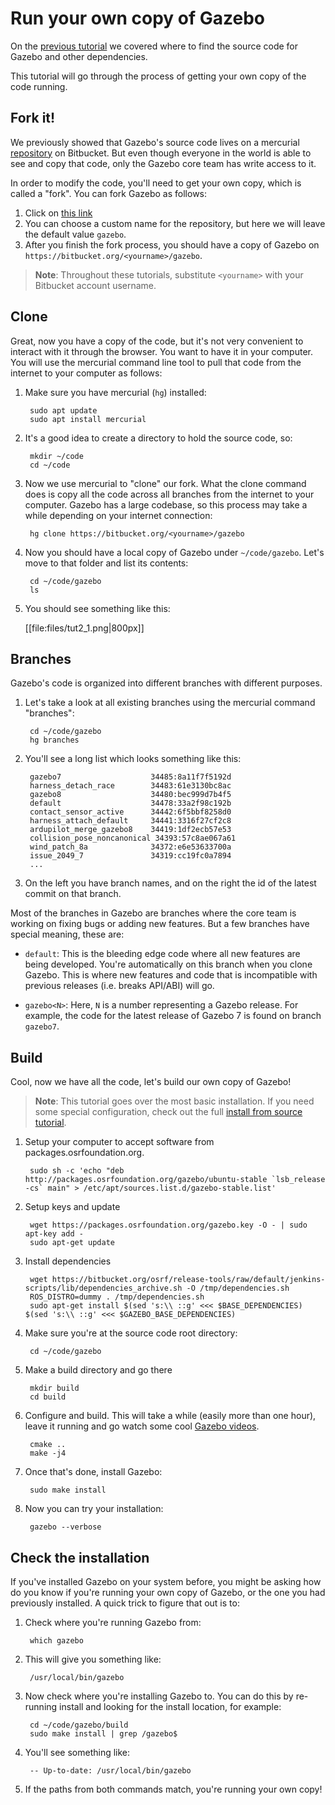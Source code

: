 # Run your own copy of Gazebo

On the [previous tutorial](http://gazebosim.org/tutorials?tut=guided_a1)
we covered where to find the source code for Gazebo and other dependencies.

This tutorial will go through the process of getting your own copy of the
code running.

## Fork it!

We previously showed that Gazebo's source code lives on a mercurial
[repository](https://bitbucket.org/osrf/gazebo) on Bitbucket. But even though
everyone in the world is able to see and copy that code, only the Gazebo core
team has write access to it.

In order to modify the code, you'll need to get your own copy, which is called
a "fork". You can fork Gazebo as follows:

1. Click on [this link](https://bitbucket.org/osrf/gazebo/fork)
1. You can choose a custom name for the repository, but here we will leave the
default value `gazebo`.
1. After you finish the fork process, you should have a copy of Gazebo on
`https://bitbucket.org/<yourname>/gazebo`.

> **Note**: Throughout these tutorials, substitute `<yourname>` with your
Bitbucket account username.

## Clone

Great, now you have a copy of the code, but it's not very convenient to
interact with it through the browser. You want to have it in your computer.
You will use the mercurial command line tool to pull that code from the internet
to your computer as follows:

1. Make sure you have mercurial (`hg`) installed:

        sudo apt update
        sudo apt install mercurial

1. It's a good idea to create a directory to hold the source code, so:

        mkdir ~/code
        cd ~/code

1. Now we use mercurial to "clone" our fork. What the clone command does is
copy all the code across all branches from the internet to your computer.
Gazebo has a large codebase, so this process may take a while depending on
your internet connection:

        hg clone https://bitbucket.org/<yourname>/gazebo

1. Now you should have a local copy of Gazebo under `~/code/gazebo`. Let's
move to that folder and list its contents:

        cd ~/code/gazebo
        ls

1. You should see something like this:

    [[file:files/tut2_1.png|800px]]

## Branches

Gazebo's code is organized into different branches with different purposes.

1. Let's take a look at all existing branches using the mercurial command
"branches":

        cd ~/code/gazebo
        hg branches

1. You'll see a long list which looks something like this:

        gazebo7                    34485:8a11f7f5192d
        harness_detach_race        34483:61e3130bc8ac
        gazebo8                    34480:bec999d7b4f5
        default                    34478:33a2f98c192b
        contact_sensor_active      34442:6f5bbf8258d0
        harness_attach_default     34441:3316f27cf2c8
        ardupilot_merge_gazebo8    34419:1df2ecb57e53
        collision_pose_noncanonical 34393:57c8ae067a61
        wind_patch_8a              34372:e6e53633700a
        issue_2049_7               34319:cc19fc0a7894
        ...

1. On the left you have branch names, and on the right the id of the latest
commit on that branch.

Most of the branches in Gazebo are branches where the core team is working
on fixing bugs or adding new features. But a few branches have special meaning,
these are:

* `default`: This is the bleeding edge code where all new features are being
developed. You're automatically on this branch when you clone Gazebo. This
is where new features and code that is incompatible with previous releases
(i.e. breaks API/ABI) will go.

* `gazebo<N>`: Here, `N` is a number representing a Gazebo release. For example,
the code for the latest release of Gazebo 7 is found on branch `gazebo7`.

## Build

Cool, now we have all the code, let's build our own copy of Gazebo!

> **Note**: This tutorial goes over the most basic installation. If you need
some special configuration, check out the full
[install from source tutorial](http://gazebosim.org/tutorials?tut=install_from_source&cat=install).

1. Setup your computer to accept software from packages.osrfoundation.org.

        sudo sh -c 'echo "deb http://packages.osrfoundation.org/gazebo/ubuntu-stable `lsb_release -cs` main" > /etc/apt/sources.list.d/gazebo-stable.list'

1. Setup keys and update

        wget https://packages.osrfoundation.org/gazebo.key -O - | sudo apt-key add -
        sudo apt-get update

1. Install dependencies

        wget https://bitbucket.org/osrf/release-tools/raw/default/jenkins-scripts/lib/dependencies_archive.sh -O /tmp/dependencies.sh
        ROS_DISTRO=dummy . /tmp/dependencies.sh
        sudo apt-get install $(sed 's:\\ ::g' <<< $BASE_DEPENDENCIES) $(sed 's:\\ ::g' <<< $GAZEBO_BASE_DEPENDENCIES)

1. Make sure you're at the source code root directory:

        cd ~/code/gazebo

1. Make a build directory and go there

        mkdir build
        cd build

1. Configure and build. This will take a while (easily more than one hour),
leave it running and go watch some cool
[Gazebo videos](https://www.youtube.com/results?search_query=gazebo+simulator).

        cmake ..
        make -j4

1. Once that's done, install Gazebo:

        sudo make install

1. Now you can try your installation:

        gazebo --verbose

## Check the installation

If you've installed Gazebo on your system before, you might be asking
how do you know if you're running your own copy of Gazebo, or the one you
had previously installed. A quick trick to figure that out is to:

1. Check where you're running Gazebo from:

        which gazebo

1. This will give you something like:

        /usr/local/bin/gazebo

1. Now check where you're installing Gazebo to. You can do this by re-running
install and looking for the install location, for example:

        cd ~/code/gazebo/build
        sudo make install | grep /gazebo$

1. You'll see something like:

        -- Up-to-date: /usr/local/bin/gazebo

1. If the paths from both commands match, you're running your own copy!


